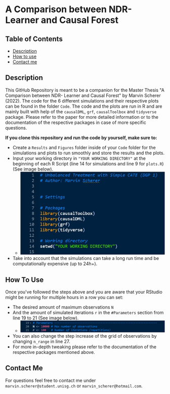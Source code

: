 # A Comparison between NDR-Learner and Causal Forest

## Table of Contents  
* [Description](#Description)
* [How to use](#Howtouse)
* [Contact me](#Contactme)

## Description

This GitHub Repository is meant to be a companion for the Master Thesis "A Comparison between NDR- Learner and Causal Forest" by Marvin Scherer (2022). The code for the 6 different simulations and their respective plots can be found in the folder `Code`. The code and the plots are run in R and are mainly built with help of the `causalDML`, `grf`, `causalToolbox` and `tidyverse` package. Please refer to the paper for more detailed information or to the documentation of the respective packages in case of more specific questions.


**If you clone this repository and run the code by yourself, make sure to:**

- Create a `Results` and `Figures` folder inside of your `Code` folder for the simulations and plots to run smoothly and store the results and the plots.
- Input your working directory in `"YOUR WORKING DIRECTORY"` at the beginning of each R Script (line 14 for simulations and line 9 for `plots.R`) (See image below).
    - ![](https://github.com/marvinscherer/dml-comparison/blob/main/Code/Figures/YOUR_WORKING_DIRECTORY.jpg)
- Take into account that the simulations can take a long run time and be computationally expensive (up to 24h+).

## How To Use

Once you've followed the steps above and you are aware that your RStudio might be running for multiple hours in a row you can set:
- The desired amount of maximum observations `N` 
- And the amount of simulated iterations `r` in the `#Parameters` section from line 19 to 21 (See image below).
    - ![](https://github.com/marvinscherer/dml-comparison/blob/main/Code/Figures/parameters.jpg)
- You can also change the step increase of the grid of observations by changing `n_range` in line 27.
- For more in-depth tweaking please refer to the documentation of the respective packages mentioned above.

## Contact Me 
For questions feel free to contact me under `marvin.scherer@student.unisg.ch` or `marvin_scherer@hotmail.com`.